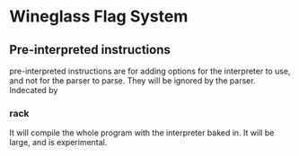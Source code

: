 # Wineglass Flag System
## Pre-interpreted instructions
pre-interpreted instructions are for adding options for the interpreter to use, and not for the parser to parse. They will be ignored by the parser. Indecated by
### rack
It will compile the whole program with the interpreter baked in. It will be large, and is experimental.